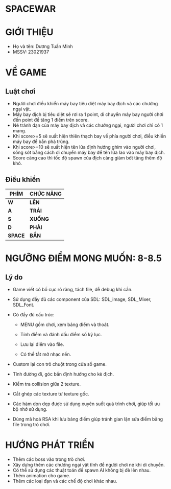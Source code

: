 # SPACEWAR
# **GIỚI THIỆU**
- Họ và tên: Dương Tuấn Minh
- MSSV: 23021937
# **VỀ GAME**
## Luật chơi
- Người chơi điều khiển máy bay tiêu diệt máy bay địch và các chướng ngại vật.
- Máy bay địch bị tiêu diệt sẽ rơi ra 1 point, di chuyển máy bay người chơi đến point để tăng 1 điểm trên score.
- Né tránh đạn của máy bay địch và các chướng ngại, người chơi chỉ có 1 mạng.
- Khi score>=5 sẽ xuất hiện thiên thạch bay về phía người chơi, điều khiển máy bay để bắn phá trúng.
- Khi score>=10 sẽ xuất hiện tên lửa định hướng ghim vào người chơi, sống sót bằng cách di chuyển máy bay để tên lửa lao vào máy bay địch.
- Score càng cao thì tốc độ spawn của địch càng giảm bớt tăng thêm độ khó.
## Điều khiển
|**PHÍM**|**CHỨC NĂNG**|
|-------|-------|
|**W**|**LÊN**|
|**A**|**TRÁI**|
|**S**|**XUỐNG**| 
|**D**|**PHẢI**| 
|**SPACE**|**BẮN**| 
# **NGƯỠNG ĐIỂM MONG MUỐN: 8-8.5**
## Lý do
- Game viết có bố cục rõ ràng, tách file, dễ debug khi cần.
- Sử dụng đầy đủ các component của SDL: SDL_image, SDL_Mixer, SDL_Font.
- Có đầy đủ cấu trúc:
  
  - MENU gồm chơi, xem bảng điểm và thoát.
  
  - Tính điểm và đánh dấu điểm số kỷ lục.
  - Lưu lại điểm vào file.
  - Có thể tắt mở nhạc nền.
 
- Custom lại con trỏ chuột trong cửa sổ game.
- Tính đường đi, góc bắn định hướng cho kẻ địch.
- Kiểm tra collision giữa 2 texture.
- Cắt ghép các texture từ texture gốc.
- Các hàm dọn dẹp được sử dụng xuyên suốt quá trình chơi, giúp tối ưu bộ nhớ sử dụng.
- Dùng mã hoá RSA khi lưu bảng điểm giúp tránh gian lận sửa điểm bằng file trong trò chơi.
# **HƯỚNG PHÁT TRIỂN**
- Thêm các boss vào trong trò chơi.
- Xây dựng thêm các chướng ngại vật tĩnh để người chơi né khi di chuyển.
- Có thể sử dụng các thuật toán để spawn AI không bị đè lên nhau.
- Thêm animation cho game.
- Thêm các loại đạn và các chế độ chơi khác nhau.
